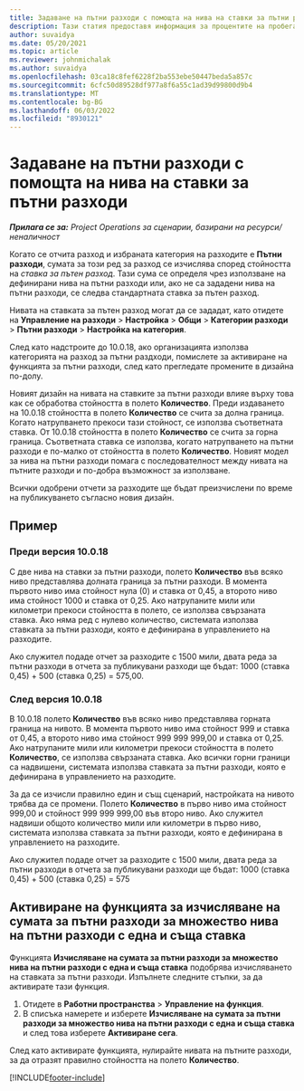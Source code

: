 ```yaml
---
title: Задаване на пътни разходи с помощта на нива на ставки за пътни разходи
description: Тази статия предоставя информация за процентите на пробега и подреждания на скоростта на пробег.
author: suvaidya
ms.date: 05/20/2021
ms.topic: article
ms.reviewer: johnmichalak
ms.author: suvaidya
ms.openlocfilehash: 03ca18c8fef6228f2ba553ebe50447beda5a857c
ms.sourcegitcommit: 6cfc50d89528df977a8f6a55c1ad39d99800d9b4
ms.translationtype: MT
ms.contentlocale: bg-BG
ms.lasthandoff: 06/03/2022
ms.locfileid: "8930121"
---
```

# <a name="set-up-mileage-using-mileage-rate-tiers"></a>Задаване на пътни разходи с помощта на нива на ставки за пътни разходи

_**Прилага се за:** Project Operations за сценарии, базирани на ресурси/неналичност_

Когато се отчита разход и избраната категория на разходите е **Пътни разходи**, сумата за този ред за разход се изчислява според стойността на *ставка за пътен разход*. Тази сума се определя чрез използване на дефинирани нива на пътни разходи или, ако не са зададени нива на пътни разходи, се следва стандартната ставка за пътен разход. 

Нивата на ставката за пътен разход могат да се зададат, като отидете на **Управление на разходи** > **Настройка** > **Общи** > **Категории разходи** > **Пътни разходи** > **Настройка на категория**.

След като надстроите до 10.0.18, ако организацията използва категорията на разход за пътни раздходи, помислете за активиране на функцията за пътни разходи, след като прегледате промените в дизайна по-долу. 

Новият дизайн на нивата на ставките за пътни разходи влияе върху това как се обработва стойността в полето **Количество**. Преди издаването на 10.0.18 стойността в полето **Количество** се счита за долна граница. Когато натрупването прекоси тази стойност, се използва съответната ставка.  От 10.0.18 стойността в полето **Количество** се счита за горна граница. Съответната ставка се използва, когато натрупването на пътни разходи е по-малко от стойността в полето **Количество**.  Новият модел за нива на пътни разходи помага с последователност между нивата на пътните разходи и по-добра възможност за използване.   

Всички одобрени отчети за разходите ще бъдат преизчислени по време на публикуването съгласно новия дизайн.

## <a name="example"></a>Пример
 
### <a name="before-version-10018"></a>Преди версия 10.0.18
С две нива на ставки за пътни разходи, полето **Количество** във всяко ниво представлява долната граница за пътни разходи. В момента първото ниво има стойност нула (0) и ставка от 0,45, а второто ниво има стойност 1000 и ставка от 0,25. Ако натрупаните мили или километри прекоси стойността в полето, се използва свързаната ставка. Ако няма ред с нулево количество, системата използва ставката за пътни разходи, която е дефинирана в управлението на разходите. 
 
Ако служител подаде отчет за разходите с 1500 мили, двата реда за пътни разходи в отчета за публикувани разходи ще бъдат: 1000 (ставка 0,45) + 500 (ставка 0,25) = 575,00.

### <a name="after-version-10018"></a>След версия 10.0.18
В 10.0.18 полето **Количество** във всяко ниво представлява горната граница на нивото. В момента първото ниво има стойност 999 и ставка от 0,45, а второто ниво има стойност 999 999 999,00 и ставка от 0,25. Ако натрупаните мили или километри прекоси стойността в полето **Количество**, се използва свързаната ставка. Ако всички горни граници са надвишени, системата използва ставката за пътни разходи, която е дефинирана в управлението на разходите. 
 
За да се изчисли правилно един и същ сценарий, настройката на нивото трябва да се промени. Полето **Количество** в първо ниво има стойност 999,00 и стойност 999 999 999,00 във второ ниво. Ако служител надвиши общото количество мили или километри в първо ниво, системата използва ставката за пътни разходи, която е дефинирана в управлението на разходите. 
  
Ако служител подаде отчет за разходите с 1500 мили, двата реда за пътни разходи в отчета за публикувани разходи ще бъдат: 1000 (ставка 0,45) + 500 (ставка 0,25) = 575

## <a name="enable-the-mileage-amount-calculation-for-multiple-mileage-tiers-with-same-rate-feature"></a>Активиране на функцията за изчисляване на сумата за пътни разходи за множество нива на пътни разходи с една и съща ставка

Функцията **Изчисляване на сумата за пътни разходи за множество нива на пътни разходи с една и съща ставка** подобрява изчисляването на ставката за пътни разходи. Изпълнете следните стъпки, за да активирате тази функция.

1. Отидете в **Работни пространства** > **Управление на функция**. 
2. В списъка намерете и изберете **Изчисляване на сумата за пътни разходи за множество нива на пътни разходи с една и съща ставка** и след това изберете **Активиране сега**.

След като активирате функцията, нулирайте нивата на пътните разходи, за да отразят правилно стойността на полето **Количество**. 


[!INCLUDE[footer-include](../includes/footer-banner.md)]
